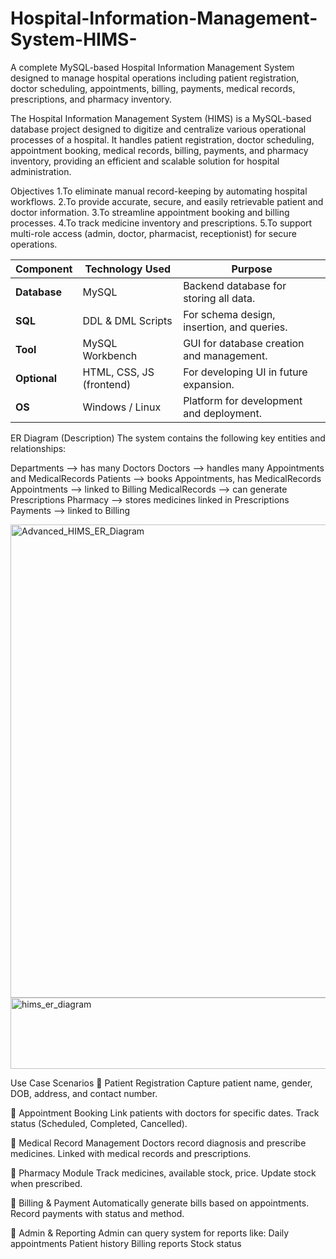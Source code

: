 # Hospital-Information-Management-System-HIMS-
A complete MySQL-based Hospital Information Management System designed to manage hospital operations including patient registration, doctor scheduling, appointments, billing, payments, medical records, prescriptions, and pharmacy inventory.

The Hospital Information Management System (HIMS) is a MySQL-based database project designed to digitize and centralize various operational processes of a hospital. It handles patient registration, doctor scheduling, appointment booking, medical records, billing, payments, and pharmacy inventory, providing an efficient and scalable solution for hospital administration.

Objectives
1.To eliminate manual record-keeping by automating hospital workflows.
2.To provide accurate, secure, and easily retrievable patient and doctor information.
3.To streamline appointment booking and billing processes.
4.To track medicine inventory and prescriptions.
5.To support multi-role access (admin, doctor, pharmacist, receptionist) for secure operations.

| Component    | Technology Used          | Purpose                                    |
| ------------ | ------------------------ | ------------------------------------------ |
| **Database** | MySQL                    | Backend database for storing all data.     |
| **SQL**      | DDL & DML Scripts        | For schema design, insertion, and queries. |
| **Tool**     | MySQL Workbench          | GUI for database creation and management.  |
| **Optional** | HTML, CSS, JS (frontend) | For developing UI in future expansion.     |
| **OS**       | Windows / Linux          | Platform for development and deployment.   |

ER Diagram (Description)
The system contains the following key entities and relationships:

Departments ⟶ has many Doctors
Doctors ⟶ handles many Appointments and MedicalRecords
Patients ⟶ books Appointments, has MedicalRecords
Appointments ⟶ linked to Billing
MedicalRecords ⟶ can generate Prescriptions
Pharmacy ⟶ stores medicines linked in Prescriptions
Payments ⟶ linked to Billing

<img width="659" height="757" alt="Advanced_HIMS_ER_Diagram" src="https://github.com/user-attachments/assets/303a250c-7703-4521-97fe-7769fb8e72c0" />

<img width="768" height="114" alt="hims_er_diagram" src="https://github.com/user-attachments/assets/a14eda34-1db3-4dd3-9528-c73b4bc79beb" />

 Use Case Scenarios
🔹 Patient Registration
Capture patient name, gender, DOB, address, and contact number.

🔹 Appointment Booking
Link patients with doctors for specific dates. Track status (Scheduled, Completed, Cancelled).

🔹 Medical Record Management
Doctors record diagnosis and prescribe medicines. Linked with medical records and prescriptions.

🔹 Pharmacy Module
Track medicines, available stock, price. Update stock when prescribed.

🔹 Billing & Payment
Automatically generate bills based on appointments. Record payments with status and method.

🔹 Admin & Reporting
Admin can query system for reports like:
Daily appointments
Patient history
Billing reports
Stock status

